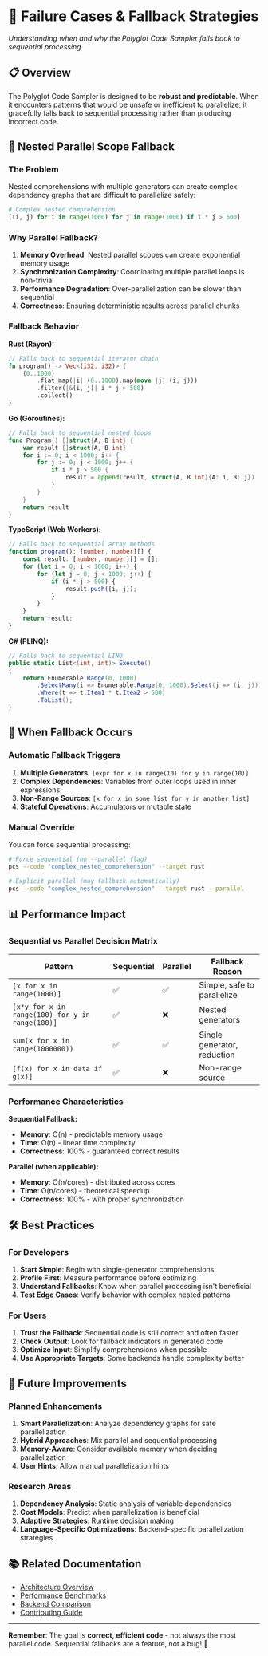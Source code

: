 # 🚨 Failure Cases & Fallback Strategies

*Understanding when and why the Polyglot Code Sampler falls back to sequential processing*

## 📋 **Overview**

The Polyglot Code Sampler is designed to be **robust and predictable**. When it encounters patterns that would be unsafe or inefficient to parallelize, it gracefully falls back to sequential processing rather than producing incorrect code.

## 🔄 **Nested Parallel Scope Fallback**

### **The Problem**

Nested comprehensions with multiple generators can create complex dependency graphs that are difficult to parallelize safely:

```python
# Complex nested comprehension
[(i, j) for i in range(1000) for j in range(1000) if i * j > 500]
```

### **Why Parallel Fallback?**

1. **Memory Overhead**: Nested parallel scopes can create exponential memory usage
2. **Synchronization Complexity**: Coordinating multiple parallel loops is non-trivial
3. **Performance Degradation**: Over-parallelization can be slower than sequential
4. **Correctness**: Ensuring deterministic results across parallel chunks

### **Fallback Behavior**

**Rust (Rayon):**
```rust
// Falls back to sequential iterator chain
fn program() -> Vec<(i32, i32)> {
    (0..1000)
        .flat_map(|i| (0..1000).map(move |j| (i, j)))
        .filter(|&(i, j)| i * j > 500)
        .collect()
}
```

**Go (Goroutines):**
```go
// Falls back to sequential nested loops
func Program() []struct{A, B int} {
    var result []struct{A, B int}
    for i := 0; i < 1000; i++ {
        for j := 0; j < 1000; j++ {
            if i * j > 500 {
                result = append(result, struct{A, B int}{A: i, B: j})
            }
        }
    }
    return result
}
```

**TypeScript (Web Workers):**
```typescript
// Falls back to sequential array methods
function program(): [number, number][] {
    const result: [number, number][] = [];
    for (let i = 0; i < 1000; i++) {
        for (let j = 0; j < 1000; j++) {
            if (i * j > 500) {
                result.push([i, j]);
            }
        }
    }
    return result;
}
```

**C# (PLINQ):**
```csharp
// Falls back to sequential LINQ
public static List<(int, int)> Execute()
{
    return Enumerable.Range(0, 1000)
        .SelectMany(i => Enumerable.Range(0, 1000).Select(j => (i, j)))
        .Where(t => t.Item1 * t.Item2 > 500)
        .ToList();
}
```

## 🎯 **When Fallback Occurs**

### **Automatic Fallback Triggers**

1. **Multiple Generators**: `[expr for x in range(10) for y in range(10)]`
2. **Complex Dependencies**: Variables from outer loops used in inner expressions
3. **Non-Range Sources**: `[x for x in some_list for y in another_list]`
4. **Stateful Operations**: Accumulators or mutable state

### **Manual Override**

You can force sequential processing:

```bash
# Force sequential (no --parallel flag)
pcs --code "complex_nested_comprehension" --target rust

# Explicit parallel (may fallback automatically)
pcs --code "complex_nested_comprehension" --target rust --parallel
```

## 📊 **Performance Impact**

### **Sequential vs Parallel Decision Matrix**

| Pattern | Sequential | Parallel | Fallback Reason |
|---------|------------|----------|-----------------|
| `[x for x in range(1000)]` | ✅ | ✅ | Simple, safe to parallelize |
| `[x*y for x in range(100) for y in range(100)]` | ✅ | ❌ | Nested generators |
| `sum(x for x in range(1000000))` | ✅ | ✅ | Single generator, reduction |
| `[f(x) for x in data if g(x)]` | ✅ | ❌ | Non-range source |

### **Performance Characteristics**

**Sequential Fallback:**
- **Memory**: O(n) - predictable memory usage
- **Time**: O(n) - linear time complexity
- **Correctness**: 100% - guaranteed correct results

**Parallel (when applicable):**
- **Memory**: O(n/cores) - distributed across cores
- **Time**: O(n/cores) - theoretical speedup
- **Correctness**: 100% - with proper synchronization

## 🛠️ **Best Practices**

### **For Developers**

1. **Start Simple**: Begin with single-generator comprehensions
2. **Profile First**: Measure performance before optimizing
3. **Understand Fallbacks**: Know when parallel processing isn't beneficial
4. **Test Edge Cases**: Verify behavior with complex nested patterns

### **For Users**

1. **Trust the Fallback**: Sequential code is still correct and often faster
2. **Check Output**: Look for fallback indicators in generated code
3. **Optimize Input**: Simplify comprehensions when possible
4. **Use Appropriate Targets**: Some backends handle complexity better

## 🔮 **Future Improvements**

### **Planned Enhancements**

1. **Smart Parallelization**: Analyze dependency graphs for safe parallelization
2. **Hybrid Approaches**: Mix parallel and sequential processing
3. **Memory-Aware**: Consider available memory when deciding parallelization
4. **User Hints**: Allow manual parallelization hints

### **Research Areas**

1. **Dependency Analysis**: Static analysis of variable dependencies
2. **Cost Models**: Predict when parallelization is beneficial
3. **Adaptive Strategies**: Runtime decision making
4. **Language-Specific Optimizations**: Backend-specific parallelization strategies

## 📚 **Related Documentation**

- [Architecture Overview](ARCHITECTURE.md)
- [Performance Benchmarks](PERFORMANCE.md)
- [Backend Comparison](BACKENDS.md)
- [Contributing Guide](CONTRIBUTING.md)

---

**Remember**: The goal is **correct, efficient code** - not always the most parallel code. Sequential fallbacks are a feature, not a bug! 🎯

